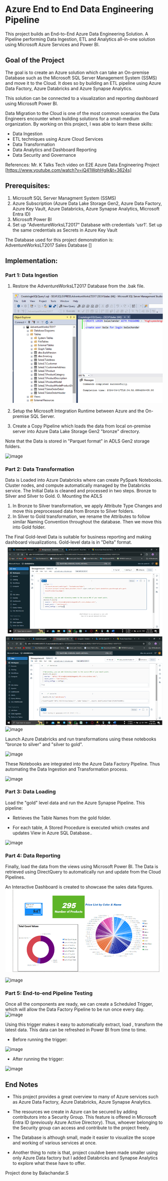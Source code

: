 # Azure End to End Data Engineering Pipeline

This project builds an End-to-End Azure Data Engineering Solution. A Pipeline performing Data Ingestion, ETL and Analytics all-in-one solution using Microsoft Azure Services and Power BI.

## Goal of the Project

The goal is to create an Azure solution which can take an On-premise Database such as the Microsoft SQL Server Management System (SSMS) and move it to the Cloud. It does so by building an ETL pipeline using Azure Data Factory, Azure Databricks and Azure Synapse Analytics.

This solution can be connected to a visualization and reporting dashboard using Microsoft Power BI.




Data Migration to the Cloud is one of the most common scenarios the Data Engineers encounter when building solutions for a small-medium organization.
By working on this project, I was able to learn these skills:

* Data Ingestion
* ETL techniques using Azure Cloud Services
* Data Transformation
* Data Analytics and Dashboard Reporting
* Data Security and Governance


References: 
Mr. K Talks Tech video on E2E Azure Data Engineering Project 
[https://www.youtube.com/watch?v=iQ41WqhHglk&t=3624s]


## Prerequisites:

1) Microsoft SQL Server Managment System (SSMS)
2) Azure Subscription (Azure Data Lake Storage Gen2, Azure Data Factory, Azure Key Vault, Azure Databricks, Azure Synapse Analytics, Microsoft Entra ID)
3) Microsoft Power BI
4) Set up "AdventureWorksLT2017" Database with credentials 'usr1'. Set up the same credentials as Secrets in Azure Key Vault

The Database used for this project demonstration is:
AdventureWorksLT2017 Sales Database
[]

## Implementation:

### Part 1: Data Ingestion

1. Restore the AdventureWorksLT2017 Database from the .bak file.
   
   ![image](https://github.com/zBalachandar/AdventureWorks-Sales-Data-Analytics-Azure-Data-Engineering-End-to-End-Project/blob/main/pix/SOURCE%202017LTv1.png)

2. Setup the Microsoft Integration Runtime between Azure and the On-premise SQL Server.
3. Create a Copy Pipeline which loads the data from local on-premise server into Azure Data Lake Storage Gen2 "bronze" directory.

Note that the Data is stored in "Parquet format" in ADLS Gen2 storage folders.

![image](https://github.com/Shashi42/Azure-End-to-End-Sales-Data-Analytics-Pipeline/assets/26250463/d2126d21-6f67-4fd1-bfa8-0902c5182ddc)

### Part 2: Data Transformation

Data is Loaded into Azure Databricks where can create PySpark Notebooks. Cluster nodes, and compute automatically managed by the Databricks service.
The Initial Data is cleaned and processed in two steps. Bronze to Silver and Silver to Gold. 
0. Mounting the ADLS
1. In Bronze to Silver transformation, we apply Attribute Type Changes and move this preprocessed data from Bronze to Silver folders.
2. In Silver to Gold transformation, we rename the Attributes to follow similar Naming Convention throughout the database. Then we move this into Gold folder.

The Final Gold-level Data is suitable for business reporting and making dashboard visualizations. Gold-level data is in "Delta" format.
![image](https://github.com/zBalachandar/Tokyo-Olympic-Data-Analytics-Azure-End-To-End-Data-Engineering-Project-12/blob/45a3dedcef5ab3a1867dfafb655a827c3052b643/Assets/Storage%20Mount%200.png)
![image](https://github.com/zBalachandar/Tokyo-Olympic-Data-Analytics-Azure-End-To-End-Data-Engineering-Project-12/blob/45a3dedcef5ab3a1867dfafb655a827c3052b643/Assets/Storage%20Mount%201.png)
![image](https://github.com/Shashi42/Azure-End-to-End-Sales-Data-Analytics-Pipeline/assets/26250463/cff35231-e9d0-4a82-b857-dfcc2845c7cb)


Launch Azure Databricks and run transformations using these notebooks "bronze to silver" and "silver to gold".

![image](https://github.com/Shashi42/Azure-End-to-End-Sales-Data-Analytics-Pipeline/assets/26250463/782503d8-453b-4bc4-8b24-5a2417bff378)

These Notebooks are integrated into the Azure Data Factory Pipeline. Thus automating the Data Ingestion and Transformation process.

![image](https://github.com/Shashi42/Azure-End-to-End-Sales-Data-Analytics-Pipeline/assets/26250463/32a352fe-7a0b-498b-91ee-f4284a19a24a)



### Part 3: Data Loading

Load the "gold" level data and run the Azure Synapse Pipeline.
This pipeline:

* Retrieves the Table Names from the gold folder.

* For each table, A Stored Procedure is executed which creates and updates View in Azure SQL Database..

![image](https://github.com/Shashi42/Azure-End-to-End-Sales-Data-Analytics-Pipeline/assets/26250463/7f935213-4dd9-471a-aa24-bc4b1c68f41b)


### Part 4: Data Reporting

Finally, load the data from the views using Microsoft Power BI. The Data is retrieved using DirectQuery to automatically run and update from the Cloud Pipelines.

An Interactive Dashboard is created to showcase the sales data figures.
![image](https://github.com/zBalachandar/AdventureWorks-Sales-Data-Analytics-Azure-Data-Engineering-End-to-End-Project/blob/main/PowerBI%20files/PowerBI%20Reporting%20output.png)

![image](https://github.com/Shashi42/Azure-End-to-End-Sales-Data-Analytics-Pipeline/assets/26250463/aabd6309-ef85-4ed9-af1a-171dbd7c2505)


### Part 5: End-to-end Pipeline Testing

Once all the components are ready, we can create a Scheduled Trigger, which will allow the Data Factory Pipeline to be run once every day.
![image](https://github.com/Shashi42/Azure-End-to-End-Sales-Data-Analytics-Pipeline/assets/26250463/d28f9c77-0027-4bb5-96f4-104109346f82)


Using this trigger makes it easy to automatically extract, load , transform the latest data. This data can be refreshed in Power BI from time to time.


* Before running the trigger:

![image](https://github.com/Shashi42/Azure-End-to-End-Sales-Data-Analytics-Pipeline/assets/26250463/51405c5f-331a-4bbd-83cf-439f91ca2525)

* After running the trigger:

![image](https://github.com/Shashi42/Azure-End-to-End-Sales-Data-Analytics-Pipeline/assets/26250463/578aca35-89b1-4a31-b1e0-27fb7fd923ed)



## End Notes

* This project provides a great overview to many of Azure services such as Azure Data Factory, Azure Databricks, Azure Synapse Analytics.

* The resources we create in Azure can be secured by adding contributors into a Security Group. This feature is offered in Microsoft Entra ID (previously Azure Active Directory).
Thus, whoever belonging to the Security group can access and contribute to the project freely.

* The Database is although small, made it easier to visualize the scope and working of various services at once.

* Another thing to note is that, project couldve been made smaller using only Azure Data factory but I added Databricks and Synapse Analytics to explore what these have to offer.

Project done by Balachandar.S

